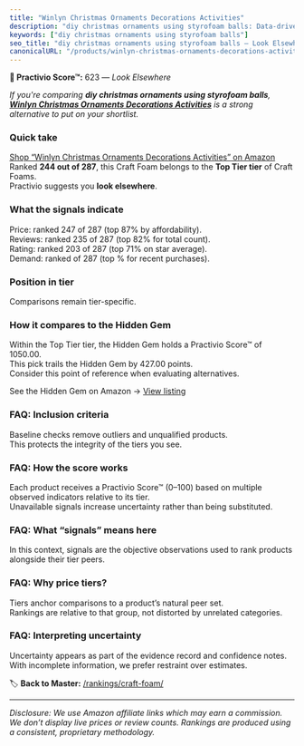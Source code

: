 ```yaml
---
title: "Winlyn Christmas Ornaments Decorations Activities"
description: "diy christmas ornaments using styrofoam balls: Data-driven ranking using the Practivio Score™. Positioned by quality, value, demand, findability, momentum."
keywords: ["diy christmas ornaments using styrofoam balls"]
seo_title: "diy christmas ornaments using styrofoam balls — Look Elsewhere (2025)"
canonicalURL: "/products/winlyn-christmas-ornaments-decorations-activities-B0CB8WS18W/"
---
```


**🚫 Practivio Score™:** 623 — _Look Elsewhere_


*If you're comparing **diy christmas ornaments using styrofoam balls**, **[Winlyn Christmas Ornaments Decorations Activities](https://www.amazon.com/dp/B0CB8WS18W?tag=practivio-20)** is a strong alternative to put on your shortlist.*
### Quick take
[Shop “Winlyn Christmas Ornaments Decorations Activities” on Amazon](https://www.amazon.com/dp/B0CB8WS18W?tag=practivio-20)
Ranked **244 out of 287**, this Craft Foam belongs to the **Top Tier tier** of Craft Foams.  
Practivio suggests you **look elsewhere**.

### What the signals indicate
Price: ranked 247 of 287 (top 87% by affordability).  
Reviews: ranked 235 of 287 (top 82% for total count).  
Rating: ranked 203 of 287 (top 71% on star average).  
Demand: ranked  of 287 (top % for recent purchases).

### Position in tier
Comparisons remain tier-specific.

### How it compares to the Hidden Gem
Within the Top Tier tier, the Hidden Gem holds a Practivio Score™ of 1050.00.  
This pick trails the Hidden Gem by 427.00 points.  
Consider this point of reference when evaluating alternatives.  

See the Hidden Gem on Amazon → [View listing](https://www.amazon.com/dp/B07S6ZY5J9?tag=practivio-20)

### FAQ: Inclusion criteria
Baseline checks remove outliers and unqualified products.  
This protects the integrity of the tiers you see.

### FAQ: How the score works
Each product receives a Practivio Score™ (0–100) based on multiple observed indicators relative to its tier.  
Unavailable signals increase uncertainty rather than being substituted.

### FAQ: What “signals” means here
In this context, signals are the objective observations used to rank products alongside their tier peers.

### FAQ: Why price tiers?
Tiers anchor comparisons to a product’s natural peer set.  
Rankings are relative to that group, not distorted by unrelated categories.

### FAQ: Interpreting uncertainty
Uncertainty appears as part of the evidence record and confidence notes.  
With incomplete information, we prefer restraint over estimates.


🏷️ **Back to Master:** [/rankings/craft-foam/](/rankings/craft-foam/)

---
_Disclosure: We use Amazon affiliate links which may earn a commission. We don’t display live prices or review counts. Rankings are produced using a consistent, proprietary methodology._
